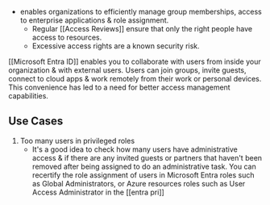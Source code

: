 - enables organizations to efficiently manage group memberships, access to enterprise applications & role assignment. 
	- Regular [[Access Reviews]] ensure that only the right people have access to resources. 
	- Excessive access rights are a known security risk.

[[Microsoft Entra ID]] enables you to collaborate with users from inside your organization & with external users. Users can join groups, invite guests, connect to cloud apps & work remotely from their work or personal devices. This convenience has led to a need for better access management capabilities.
## Use Cases
1. Too many users in privileged roles
	- It's a good idea to check how many users have administrative access & if there are any invited guests or partners that haven't been removed after being assigned to do an administrative task. You can recertify the role assignment of users in Microsoft Entra roles such as Global Administrators, or Azure resources roles such as User Access Administrator in the [[entra pri]]